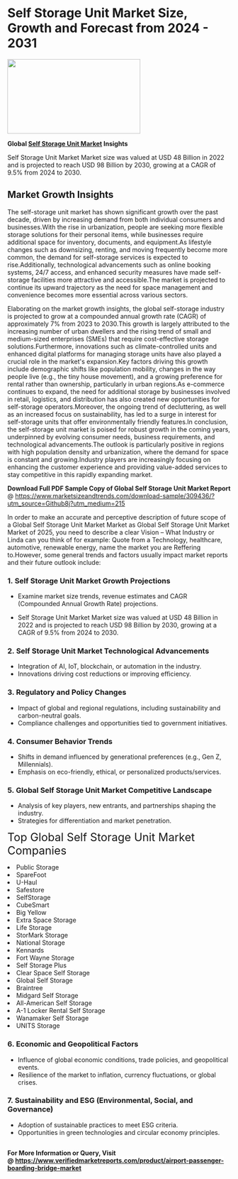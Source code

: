 <H1>Self Storage Unit Market Size, Growth and Forecast from 2024 - 2031</H1><img class="aligncenter size-medium wp-image-584254" src="https://thirdeyenews.in/wp-content/uploads/2024/09/Global-Market-Research-300x168.jpeg" alt="" width="300" height="168" /><p><strong>Global&nbsp;<a href="https://www.marketsizeandtrends.com/download-sample/309436/?utm_source=Github8j?utm_medium=215">Self Storage Unit Market</a> Insights</strong></p><p>Self Storage Unit Market Market size was valued at USD 48 Billion in 2022 and is projected to reach USD 98 Billion by 2030, growing at a CAGR of 9.5% from 2024 to 2030.</p><p><h2>Market Growth Insights</h2> <p>The self-storage unit market has shown significant growth over the past decade, driven by increasing demand from both individual consumers and businesses.With the rise in urbanization, people are seeking more flexible storage solutions for their personal items, while businesses require additional space for inventory, documents, and equipment.As lifestyle changes such as downsizing, renting, and moving frequently become more common, the demand for self-storage services is expected to rise.Additionally, technological advancements such as online booking systems, 24/7 access, and enhanced security measures have made self-storage facilities more attractive and accessible.The market is projected to continue its upward trajectory as the need for space management and convenience becomes more essential across various sectors.</p> <p>Elaborating on the market growth insights, the global self-storage industry is projected to grow at a compounded annual growth rate (CAGR) of approximately 7% from 2023 to 2030.This growth is largely attributed to the increasing number of urban dwellers and the rising trend of small and medium-sized enterprises (SMEs) that require cost-effective storage solutions.Furthermore, innovations such as climate-controlled units and enhanced digital platforms for managing storage units have also played a crucial role in the market's expansion.Key factors driving this growth include demographic shifts like population mobility, changes in the way people live (e.g., the tiny house movement), and a growing preference for rental rather than ownership, particularly in urban regions.As e-commerce continues to expand, the need for additional storage by businesses involved in retail, logistics, and distribution has also created new opportunities for self-storage operators.Moreover, the ongoing trend of decluttering, as well as an increased focus on sustainability, has led to a surge in interest for self-storage units that offer environmentally friendly features.In conclusion, the self-storage unit market is poised for robust growth in the coming years, underpinned by evolving consumer needs, business requirements, and technological advancements.The outlook is particularly positive in regions with high population density and urbanization, where the demand for space is constant and growing.Industry players are increasingly focusing on enhancing the customer experience and providing value-added services to stay competitive in this rapidly expanding market.</p> <p><span class=""><strong>Download Full PDF Sample Copy of Global Self Storage Unit Market Report</strong> @ <a href="https://www.marketsizeandtrends.com/download-sample/309436/?utm_source=Github8j?utm_medium=215" target="_blank">https://www.marketsizeandtrends.com/download-sample/309436/?utm_source=Github8j?utm_medium=215</a></span></p><p>In order to make an accurate and perceptive description of future scope of a Global&nbsp;Self Storage Unit Market Market as Global&nbsp;Self Storage Unit Market Market of 2025, you need to describe a clear Vision &ndash; What Industry or Linda can you think of for example: Quote from a Technology, healthcare, automotive, renewable energy, name the market you are Reffering to.However, some general trends and factors usually impact market reports and their future outlook include:</p><h3>1.&nbsp;<strong>Self Storage Unit Market Growth Projections</strong></h3><ul><li>Examine market size trends, revenue estimates and CAGR (Compounded Annual Growth Rate) projections.</li><li><p>Self Storage Unit Market Market size was valued at USD 48 Billion in 2022 and is projected to reach USD 98 Billion by 2030, growing at a CAGR of 9.5% from 2024 to 2030.</p></li></ul><h3>2.&nbsp;<strong>Self Storage Unit Market Technological Advancements</strong></h3><ul><li>Integration of AI, IoT, blockchain, or automation in the industry.</li><li>Innovations driving cost reductions or improving efficiency.</li></ul><h3>3.&nbsp;<strong>Regulatory and Policy Changes</strong></h3><ul><li>Impact of global and regional regulations, including sustainability and carbon-neutral goals.</li><li>Compliance challenges and opportunities tied to government initiatives.</li></ul><h3>4.&nbsp;<strong>Consumer Behavior Trends</strong></h3><ul><li>Shifts in demand influenced by generational preferences (e.g., Gen Z, Millennials).</li><li>Emphasis on eco-friendly, ethical, or personalized products/services.</li></ul><h3>5.&nbsp;<strong>Global Self Storage Unit Market Competitive Landscape</strong></h3><ul><li>Analysis of key players, new entrants, and partnerships shaping the industry.</li><li>Strategies for differentiation and market penetration.</li></ul><p data-pm-slice="1 1 []"><span style="color: inherit; font-family: inherit; font-size: 25px;">Top Global Self Storage Unit Market Companies</span></p><div class="" data-test-id=""><p><li>Public Storage</li><li> SpareFoot</li><li> U-Haul</li><li> Safestore</li><li> SelfStorage</li><li> CubeSmart</li><li> Big Yellow</li><li> Extra Space Storage</li><li> Life Storage</li><li> StorMark Storage</li><li> National Storage</li><li> Kennards</li><li> Fort Wayne Storage</li><li> Self Storage Plus</li><li> Clear Space Self Storage</li><li> Global Self Storage</li><li> Braintree</li><li> Midgard Self Storage</li><li> All-American Self Storage</li><li> A-1 Locker Rental Self Storage</li><li> Wanamaker Self Storage</li><li> UNITS Storage</li></p></div><h3>6.&nbsp;<strong>Economic and Geopolitical Factors</strong></h3><ul><li>Influence of global economic conditions, trade policies, and geopolitical events.</li><li>Resilience of the market to inflation, currency fluctuations, or global crises.</li></ul><h3>7.&nbsp;<strong>Sustainability and ESG (Environmental, Social, and Governance)</strong></h3><ul><li>Adoption of sustainable practices to meet ESG criteria.</li><li>Opportunities in green technologies and circular economy principles.</li></ul><h2><strong style="font-size: 14px;">For More Information or Query, Visit @&nbsp;</strong><a style="background-color: #ffffff; font-size: 14px;" href="https://www.marketsizeandtrends.com/report/self-storage-unit-market/" target="_blank">https://www.verifiedmarketreports.com/product/airport-passenger-boarding-bridge-market</a></h2>